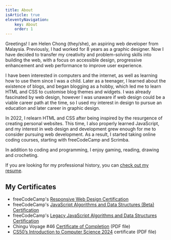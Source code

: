 ```yaml
---
title: About
isArticle: true
eleventyNavigation:
    key: About
    order: 1
---
```


Greetings! I am Helen Chong (they/she), an aspiring web developer from Malaysia. Previously, I had worked for 8 years as a graphic designer. Now I have decided to transfer my creativity and problem-solving skills into building the web, with a focus on accessible design, progressive enhancement and web performance to improve user experience.

I have been interested in computers and the internet, as well as learning how to use them since I was a child. Later as a teenager, I learned about the existence of blogs, and began blogging as a hobby, which led me to learn HTML and CSS to customise blog themes and widgets. I was already fascinated by web design, however I was unaware if web design could be a viable career path at the time, so I used my interest in design to pursue an education and later career in graphic design.

In 2022, I relearn HTML and CSS after being inspired by the resurgence of creating personal websites. This time, I also properly learned JavaScript, and my interest in web design and development grew enough for me to consider pursuing web development. As a result, I started taking online coding courses, starting with freeCodeCamp and Scrimba.

In addition to coding and programming, I enjoy gaming, reading, drawing and crocheting.

If you are looking for my professional history, you can [check out my resume]({{sitemeta.siteUrl}}/resume).

## My Certificates

* freeCodeCamp's [Responsive Web Design Certification](https://www.freecodecamp.org/certification/helenclx/responsive-web-design)
* freeCodeCamp's [JavaScript Algorithms and Data Structures (Beta) Certification](https://www.freecodecamp.org/certification/helenclx/javascript-algorithms-and-data-structures-v8)
* freeCodeCamp's [Legacy JavaScript Algorithms and Data Structures Certification](https://www.freecodecamp.org/certification/helenclx/javascript-algorithms-and-data-structures)
* Chingu Voyage #46 [Certificate of Completion](/assets/documents/Chingu-Voyage46-Completion-Cert.pdf) (PDF file)
* [CS50’s Introduction to Computer Science 2024](https://cs50.harvard.edu/certificates/8cb0f5a4-4107-4df6-8abc-cfab3a437367) certificate (PDF file)